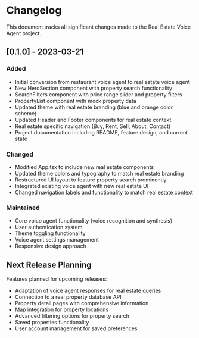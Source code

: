 # Changelog

This document tracks all significant changes made to the Real Estate Voice Agent project.

## [0.1.0] - 2023-03-21

### Added
- Initial conversion from restaurant voice agent to real estate voice agent
- New HeroSection component with property search functionality
- SearchFilters component with price range slider and property filters
- PropertyList component with mock property data
- Updated theme with real estate branding (blue and orange color scheme)
- Updated Header and Footer components for real estate context
- Real estate specific navigation (Buy, Rent, Sell, About, Contact)
- Project documentation including README, feature design, and current state

### Changed
- Modified App.tsx to include new real estate components
- Updated theme colors and typography to match real estate branding
- Restructured UI layout to feature property search prominently
- Integrated existing voice agent with new real estate UI
- Changed navigation labels and functionality to match real estate context

### Maintained
- Core voice agent functionality (voice recognition and synthesis)
- User authentication system
- Theme toggling functionality
- Voice agent settings management
- Responsive design approach

## Next Release Planning

Features planned for upcoming releases:

- Adaptation of voice agent responses for real estate queries
- Connection to a real property database API
- Property detail pages with comprehensive information
- Map integration for property locations
- Advanced filtering options for property search
- Saved properties functionality
- User account management for saved preferences 